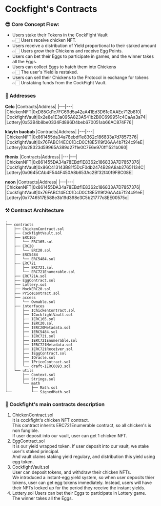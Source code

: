 # Cockfight's Contracts

### 😎 Core Concept Flow:

- Users stake their Tokens in the CockFight Vault  
  👉🏻 Users receive chicken NFT.
- Users receive a distribution of Yield proportional to their staked amount  
  👉🏻 Users grow their Chickens and receive Egg Points.
- Users can bet their Eggs to participate in games, and the winner takes all the Eggs.
- Users can collect Eggs to hatch them into Chickens  
  👉🏻 The user's Yield is restaked.
- Users can sell their Chickens to the Protocol in exchange for tokens  
  👉🏻 Unstaking funds from the CockFight Vault.

### 📌 Addresses

**Celo**
|Contracts|Address|
|---|---|
|ChickenNFT|0xD85Cd1c7FC69d5a42aA41Ed3D61c0AAEe712b810|
|CockfightVault|0x2e8e1E3a095A823A541b2B0C699951c4CaAa3a74|
|Lottery|0x53B4b8be0334Fd896D4beb670051ab66AC874F76|

**klaytn baobab**
|Contracts|Address|
|---|---|
|ChickenNFT|0x861455da34a78ebdf1e8362c186833a7d7857376|
|CockfightVault|0x76FABC14EC01DcD0Cf8E5119f26AA4b7f24c91eE|
|Lottery|0x28323d59965A389d27f1e0C7E6e970ff1521b060|

**fhenix**
|Contracts|Address|
|---|---|
|ChickenNFT|0x861455DA34a78EBdf1E8362c186833A7D7857376|
|CockfightVault|0x86C413143B81f5DcF0db2474B28A8ab27651134C|
|Lottery|0x0645CAb4F544F450A8b653Ac2Bf32f40f9FBC08E|

**neon**
|Contracts|Address|
|---|---|
|ChickenNFT|0x861455DA34a78EBdf1E8362c186833A7D7857376|
|CockfightVault|0x76FABC14EC01DcD0Cf8E5119f26AA4b7f24c91eE|
|Lottery|0x7746517E588e3b19d398e3C5b21777c8EE00575c|

### ⚒️ Contract Architecture

```
.
├── contracts
│   ├── ChickenContract.sol
│   ├── CockfightVault.sol
│   ├── ERC165
│   │   └── ERC165.sol
│   ├── ERC20
│   │   └── ERC20.sol
│   ├── ERC5484
│   │   └── ERC5484.sol
│   ├── ERC721
│   │   ├── ERC721.sol
│   │   └── ERC721Enumerable.sol
│   ├── ERC721A.sol
│   ├── EggContract.sol
│   ├── Lottery.sol
│   ├── MockERC20.sol
│   ├── PriceContract.sol
│   ├── access
│   │   └── Ownable.sol
│   ├── interfaces
│   │   ├── IChickenContract.sol
│   │   ├── ICockfightVault.sol
│   │   ├── IERC165.sol
│   │   ├── IERC20.sol
│   │   ├── IERC20Metadata.sol
│   │   ├── IERC5484.sol
│   │   ├── IERC721.sol
│   │   ├── IERC721Enumerable.sol
│   │   ├── IERC721Metadata.sol
│   │   ├── IERC721Receiver.sol
│   │   ├── IEggContract.sol
│   │   ├── IOracle.sol
│   │   ├── IPriceContract.sol
│   │   └── draft-IERC6093.sol
│   └── utils
│       ├── Context.sol
│       ├── Strings.sol
│       └── math
│           ├── Math.sol
└──         └── SignedMath.sol
```

### 📖 Cockfight's main contracts description

1. ChickenContract.sol  
   It is cockfight's chicken NFT contract.  
   This contract inherits ERC721Enumerable contract, so all chicken's is non fungible.  
   If user deposit into our vault, user can get 1 chicken NFT.
2. EggContract.sol  
   It is our yield wrapped token.
   If user deposit into our vault, we stake user's staked principal.  
   And vault claims staking yield regulary, and distribution this yield using egg token.
3. CockfightVault.sol  
   User can deposit tokens, and withdraw their chicken NFTs.  
   We introduced a instant-egg yield system, so when user deposits thier tokens, user can get egg tokens immediately.
   Instead, users will have their NFTs locked up for the period they receive the instant yields.
4. Lottery.sol
   Users can bet their Eggs to participate in Lottery game.  
   The winner takes all the Eggs.
